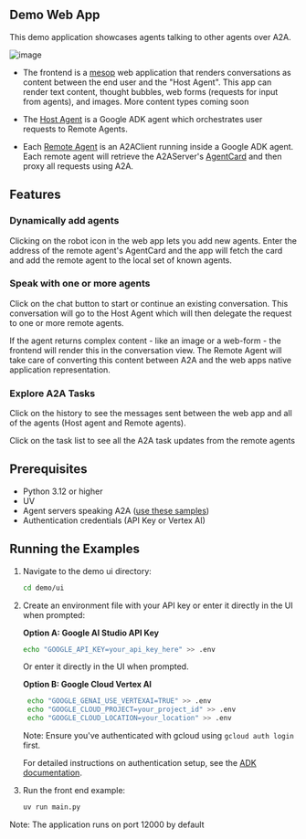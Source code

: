 ## Demo Web App

This demo application showcases agents talking to other agents over A2A. 

![image](/images/a2a_demo_arch.png)

* The frontend is a [mesop](https://github.com/mesop-dev/mesop) web application that renders conversations as content between the end user and the "Host Agent". This app can render text content, thought bubbles, web forms (requests for input from agents), and images. More content types coming soon 

* The [Host Agent](/python/hosts/multiagent/host_agent.py) is a Google ADK agent which orchestrates user requests to Remote Agents. 

* Each [Remote Agent](/python/hosts/multiagent/remote_agent_connection.py) is an A2AClient running inside a Google ADK agent. Each remote agent will retrieve the A2AServer's [AgentCard](https://google.github.io/A2A/#documentation?id=agent-card) and then proxy all requests using A2A. 

## Features

<need quick gif>

### Dynamically add agents
Clicking on the robot icon in the web app lets you add new agents. Enter the address of the remote agent's AgentCard and the app will fetch the card and add the remote agent to the local set of known agents.  

### Speak with one or more agents
Click on the chat button to start or continue an existing conversation. This conversation will go to the Host Agent which will then delegate the request to one or more remote agents. 

If the agent returns complex content - like an image or a web-form - the frontend will render this in the conversation view. The Remote Agent will take care of converting this content between A2A and the web apps native application representation.

### Explore A2A Tasks
Click on the history to see the messages sent between the web app and all of the agents (Host agent and Remote agents). 

Click on the task list to see all the A2A task updates from the remote agents

## Prerequisites

- Python 3.12 or higher
- UV
- Agent servers speaking A2A ([use these samples](/python/agents/README.md))
- Authentication credentials (API Key or Vertex AI)

## Running the Examples

1. Navigate to the demo ui directory:
    ```bash
    cd demo/ui
    ```
2. Create an environment file with your API key or enter it directly in the UI when prompted:

   **Option A: Google AI Studio API Key**
   ```bash
   echo "GOOGLE_API_KEY=your_api_key_here" >> .env
   ```
   Or enter it directly in the UI when prompted.

   **Option B: Google Cloud Vertex AI**
   ```bash
    echo "GOOGLE_GENAI_USE_VERTEXAI=TRUE" >> .env
    echo "GOOGLE_CLOUD_PROJECT=your_project_id" >> .env
    echo "GOOGLE_CLOUD_LOCATION=your_location" >> .env
   ```
   Note: Ensure you've authenticated with gcloud using `gcloud auth login` first.
   
   For detailed instructions on authentication setup, see the [ADK documentation](https://google.github.io/adk-docs/get-started/quickstart/#set-up-the-model).

3. Run the front end example:
    ```bash
    uv run main.py
    ```
Note: The application runs on port 12000 by default
